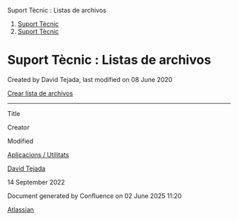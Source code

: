 Suport Tècnic : Listas de archivos  

1.  [Suport Tècnic](index.html)
2.  [Suport Tècnic](13893782.html)

Suport Tècnic : Listas de archivos
==================================

Created by David Tejada, last modified on 08 June 2020

[Crear lista de archivos](https://confluence.aoc.cat?createDialogSpaceKey=SII&createDialogBlueprintId=fd6b4a7e-a07a-413d-b6f7-45314758b514)

* * *

Title

Creator

Modified

[Aplicacions / Utilitats](/pages/viewpage.action?pageId=41517088)

[David Tejada](/display/~dtejada)

14 September 2022

Document generated by Confluence on 02 June 2025 11:20

[Atlassian](http://www.atlassian.com/)